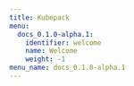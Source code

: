 ```yaml
---
title: Kubepack
menu:
  docs_0.1.0-alpha.1:
    identifier: welcome
    name: Welcome
    weight: -1
menu_name: docs_0.1.0-alpha.1
---
```

